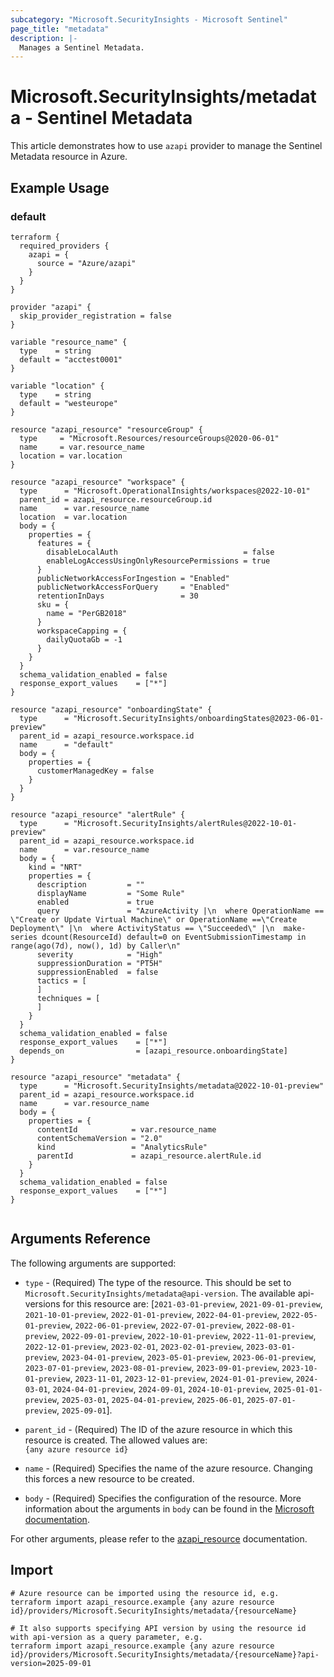 ```yaml
---
subcategory: "Microsoft.SecurityInsights - Microsoft Sentinel"
page_title: "metadata"
description: |-
  Manages a Sentinel Metadata.
---
```


# Microsoft.SecurityInsights/metadata - Sentinel Metadata

This article demonstrates how to use `azapi` provider to manage the Sentinel Metadata resource in Azure.



## Example Usage

### default

```hcl
terraform {
  required_providers {
    azapi = {
      source = "Azure/azapi"
    }
  }
}

provider "azapi" {
  skip_provider_registration = false
}

variable "resource_name" {
  type    = string
  default = "acctest0001"
}

variable "location" {
  type    = string
  default = "westeurope"
}

resource "azapi_resource" "resourceGroup" {
  type     = "Microsoft.Resources/resourceGroups@2020-06-01"
  name     = var.resource_name
  location = var.location
}

resource "azapi_resource" "workspace" {
  type      = "Microsoft.OperationalInsights/workspaces@2022-10-01"
  parent_id = azapi_resource.resourceGroup.id
  name      = var.resource_name
  location  = var.location
  body = {
    properties = {
      features = {
        disableLocalAuth                            = false
        enableLogAccessUsingOnlyResourcePermissions = true
      }
      publicNetworkAccessForIngestion = "Enabled"
      publicNetworkAccessForQuery     = "Enabled"
      retentionInDays                 = 30
      sku = {
        name = "PerGB2018"
      }
      workspaceCapping = {
        dailyQuotaGb = -1
      }
    }
  }
  schema_validation_enabled = false
  response_export_values    = ["*"]
}

resource "azapi_resource" "onboardingState" {
  type      = "Microsoft.SecurityInsights/onboardingStates@2023-06-01-preview"
  parent_id = azapi_resource.workspace.id
  name      = "default"
  body = {
    properties = {
      customerManagedKey = false
    }
  }
}

resource "azapi_resource" "alertRule" {
  type      = "Microsoft.SecurityInsights/alertRules@2022-10-01-preview"
  parent_id = azapi_resource.workspace.id
  name      = var.resource_name
  body = {
    kind = "NRT"
    properties = {
      description         = ""
      displayName         = "Some Rule"
      enabled             = true
      query               = "AzureActivity |\n  where OperationName == \"Create or Update Virtual Machine\" or OperationName ==\"Create Deployment\" |\n  where ActivityStatus == \"Succeeded\" |\n  make-series dcount(ResourceId) default=0 on EventSubmissionTimestamp in range(ago(7d), now(), 1d) by Caller\n"
      severity            = "High"
      suppressionDuration = "PT5H"
      suppressionEnabled  = false
      tactics = [
      ]
      techniques = [
      ]
    }
  }
  schema_validation_enabled = false
  response_export_values    = ["*"]
  depends_on                = [azapi_resource.onboardingState]
}

resource "azapi_resource" "metadata" {
  type      = "Microsoft.SecurityInsights/metadata@2022-10-01-preview"
  parent_id = azapi_resource.workspace.id
  name      = var.resource_name
  body = {
    properties = {
      contentId            = var.resource_name
      contentSchemaVersion = "2.0"
      kind                 = "AnalyticsRule"
      parentId             = azapi_resource.alertRule.id
    }
  }
  schema_validation_enabled = false
  response_export_values    = ["*"]
}


```



## Arguments Reference

The following arguments are supported:

* `type` - (Required) The type of the resource. This should be set to `Microsoft.SecurityInsights/metadata@api-version`. The available api-versions for this resource are: [`2021-03-01-preview`, `2021-09-01-preview`, `2021-10-01-preview`, `2022-01-01-preview`, `2022-04-01-preview`, `2022-05-01-preview`, `2022-06-01-preview`, `2022-07-01-preview`, `2022-08-01-preview`, `2022-09-01-preview`, `2022-10-01-preview`, `2022-11-01-preview`, `2022-12-01-preview`, `2023-02-01`, `2023-02-01-preview`, `2023-03-01-preview`, `2023-04-01-preview`, `2023-05-01-preview`, `2023-06-01-preview`, `2023-07-01-preview`, `2023-08-01-preview`, `2023-09-01-preview`, `2023-10-01-preview`, `2023-11-01`, `2023-12-01-preview`, `2024-01-01-preview`, `2024-03-01`, `2024-04-01-preview`, `2024-09-01`, `2024-10-01-preview`, `2025-01-01-preview`, `2025-03-01`, `2025-04-01-preview`, `2025-06-01`, `2025-07-01-preview`, `2025-09-01`].

* `parent_id` - (Required) The ID of the azure resource in which this resource is created. The allowed values are:  
  `{any azure resource id}`

* `name` - (Required) Specifies the name of the azure resource. Changing this forces a new resource to be created.

* `body` - (Required) Specifies the configuration of the resource. More information about the arguments in `body` can be found in the [Microsoft documentation](https://learn.microsoft.com/en-us/azure/templates/Microsoft.SecurityInsights/metadata?pivots=deployment-language-terraform).

For other arguments, please refer to the [azapi_resource](https://registry.terraform.io/providers/Azure/azapi/latest/docs/resources/resource) documentation.

## Import

 ```shell
 # Azure resource can be imported using the resource id, e.g.
 terraform import azapi_resource.example {any azure resource id}/providers/Microsoft.SecurityInsights/metadata/{resourceName}
 
 # It also supports specifying API version by using the resource id with api-version as a query parameter, e.g.
 terraform import azapi_resource.example {any azure resource id}/providers/Microsoft.SecurityInsights/metadata/{resourceName}?api-version=2025-09-01
 ```
